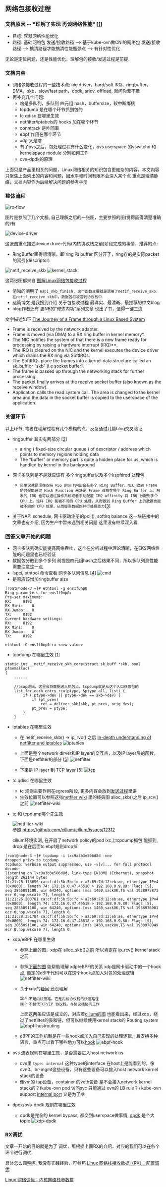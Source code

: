 ## 网络包接收过程

### 文档原因 -- "理解了实现 再谈网络性能" [[1]]
 - 目标: 容器网络性能优化
 - 路径: 基础网络包 发送/接收路径 --> 基于kube-ovn做CNI的网络包 发送/接收路径 --> 搞清路径才能搞清性能瓶颈点 --> 有针对性优化

无论是定位问题，还是性能优化，理解包的接收/发送过程是前提.

### 文档内容
- 网络包接收过程的一些技术点: nic driver，hard/soft IRQ，ringbuffer，DMA，skb，slow/fast path，dpdk, sriov, offload, 就问你晕不晕 
- 再补充几个问题:
  - 啥是多队列，多队列 四元组 hash，buffersize，软中断绑核
  - tcpdump 是在哪个环节抓到包的
  - tc qdisc 在哪里生效  
  - netfilter/iptabels的 hooks 加在哪个环节
  - conntrack 是咋回事
  - ebpf 作用在哪个环节
  - xdp 又是啥
  - 有了ovs之后，包处理过程有什么变化，ovs userspace 的vswitchd 和 kernelspace module 分别如何工作
  - ovs-dpdk的原理

上面只是产品里相关的问题，Linux网络相关的知识包含更庞杂的内容，本文内容只聚焦上面列出的内容和问题，因水平和时间有限不会深入某个点 重点是理清脉络，文档内容作为后续解决问题的参考手册


### 整体流程

![rx-flow](../pics/rx-flow.jpeg)

图片是参照了几个文档, 自己理解之后的一张图，主要参照的图(觉得画得清楚准确的)有

![device-driver](../pics/RX.png)

这张图重点描述device driver代码(内核协议栈之前)阶段完成的事情，推荐的点:
- RingBuffer画得很清晰，即 ring 和 buffer 区分开了，ring存的是实际packet的索引(descriptor)

![netif_receive_skb](../pics/netif_receive_skb.jpeg)
![kernel_stack](../pics/kernel_stack.jpeg)

这两张图都来自 [图解Linux网络包接收过程](https://zhuanlan.zhihu.com/p/256428917)
- 清晰的阐明了 ```napi_skb_finish, 这个函数主要就是调用了netif_receive_skb.  在netif_receive_skb中，数据包将被送到协议栈中```
- 这篇博文 是我搜到介绍 关于包接收过程 最详实、最清晰、最推荐的中文blog
- blog作者还有 更NB的"修炼内功"系列文章 也出了书，值得一键三连

文字描述如下 [The Journey of a Frame through a Linux Based System](https://www.fir3net.com/UNIX/Linux/the-journey-of-a-frame-through-a-linux-based-system.html)
- Frame is received by the network adapter.
- Frame is moved (via DMA) to a RX ring buffer in kernel memory*.
- The NIC notifies the system of that there is a new frame ready for processing by raising a hardware interrupt (IRQ)**.
- The IRQ is cleared on the NIC and the kernel executes the device driver which drains the RX ring via SoftIRQs.
- The SoftIRQs place the frames into a kernel data structure called an sk_buff or “skb” (i.e socket buffer).
- The frame is passed up through the networking stack for further processing.
- The packet finally arrives at the receive socket buffer (also known as the receive window).
- Application calls the read system call. The area is changed to the kernel area and the data in the socket buffer is copied to the userspace of the application.

### 关键环节
以上环节, 笔者在理解过程有几个模糊的点，反复通过几篇blog交叉验证
- ringbuffer 其实有两部分 [[2]]
  - a ring ( fixed-size circular queue ) of descriptor / address which points to memory regions holding data
  - The “buffer” or memory part is quite a hidden place for us, which is handled by kernel in the background
  
- 网卡多队列是不是就应该有 多个ringbuffer以及多个ksoftirqd 处理包
  - ```简单说就是现在支持 RSS 的网卡内部会有多个 Ring Buffer，NIC 收到 Frame 的时候能通过 Hash Function 来决定 Frame 该放在哪个 Ring Buffer 上，触发的 IRQ 也可以通过操作系统或者手动配置 IRQ affinity 将 IRQ 分配到多个 CPU 上。这样 IRQ 能被不同的 CPU 处理，从而做到 Ring Buffer 上的数据也能被不同的 CPU 处理，从而提高数据的并行处理能力```[[3]]

- 关于NAPI schedule, 网卡驱动注册的poll(), softirq balance 这一块链接中的文章也有介绍, 因为生产中暂未遇到相关问题 这里没有继续深入看

### 回答文章开始的问题

- 网卡多队列确实能提高网络吞吐，这个在分析过程中理论清晰，在EKS网络性能的问题里也已经验证
- 数据包分散到多个多列 前提是四元组hash之后结果不同，所以多队列测性能需要注意这一点
- lspci, ethtool 命令查看 网卡多队列信息 [[4]]
  ![cmd](../pics/lspci+ethtool.png)
- 是否应该增加ringbuffer size
```
[root@node-3 ~]# ethtool -g ens1f0np0
Ring parameters for ens1f0np0:
Pre-set maximums:
RX:		8192
RX Mini:	0
RX Jumbo:	0
TX:		8192
Current hardware settings:
RX:		8192
RX Mini:	0
RX Jumbo:	0
TX:		8192

ethtool -G ens1f0np0 rx <new value>
```
- tcpdump 在哪里生效 [[1]]
```
static int __netif_receive_skb_core(struct sk_buff *skb, bool pfmemalloc)
{
    ......

    //pcap逻辑，这里会将数据送入抓包点。tcpdump就是从这个入口获取包的
    list_for_each_entry_rcu(ptype, &ptype_all, list) {
        if (!ptype->dev || ptype->dev == skb->dev) {
            if (pt_prev)
                ret = deliver_skb(skb, pt_prev, orig_dev);
            pt_prev = ptype;
        }
    }
```

- iptables 在哪里生效
  
  - 在 netif_receive_skb() -> ip_rvc() 之后 [In-depth understanding of netfilter and iptables](https://www.sobyte.net/post/2022-04/understanding-netfilter-and-iptables/)
  ![iptables](../pics/iptables.png)

  - 上面是整个network dirver和IP layer的交互点，以及IP layer层的函数，下面是netfilter的部分 [[5]]
  ![netfilter](../pics/netfilter.png)
    
  - 下来是 IP layer 到 TCP layer [[5]]
    ![tcp](../pics/tcp-layer.png)
    

- tc qdisc 在哪里生效
  - tc 规则主要作用在egress阶段, 更多内容会放到[发送过程](TX.md)里讲
  - 生效位置可以参照这张[netfiler wiki](https://en.wikipedia.org/wiki/Netfilter#/media/File:Netfilter-packet-flow.svg) 里的经典图
    alloc_skb()之后 ip_rcv()之前
    ![netfilter-wiki](../pics/Netfilter-packet-flow.svg)


- tc 和 tcpdump哪个先生效
  
  ![netfilter-wiki](../pics/tc_and_tcpdump.png)   
  参照 https://github.com/cilium/cilium/issues/12312
  
  cilium环境实测, 在开启了network policy的pod lxc上tcpdump抓包 能抓到, drop 是在后面tc ebpf规则drop掉
```cgo
[root@node-3 ~]# tcpdump -i lxc9a3b3e506d8d -nne
dropped privs to tcpdump
tcpdump: verbose output suppressed, use -v[v]... for full protocol decode
listening on lxc9a3b3e506d8d, link-type EN10MB (Ethernet), snapshot length 262144 bytes
11:21:25.173656 ca:cf:df:5b:5b:fc > a2:69:7d:12:eb:ae, ethertype IPv4 (0x0800), length 74: 172.16.0.47.45518 > 192.168.0.9.80: Flags [S], seq 2855091100, win 64240, options [mss 1460,sackOK,TS val 1938975871 ecr 0,nop,wscale 7], length 0
11:21:26.203781 ca:cf:df:5b:5b:fc > a2:69:7d:12:eb:ae, ethertype IPv4 (0x0800), length 74: 172.16.0.47.45518 > 192.168.0.9.80: Flags [S], seq 2855091100, win 64240, options [mss 1460,sackOK,TS val 1938976901 ecr 0,nop,wscale 7], length 0
11:21:28.251784 ca:cf:df:5b:5b:fc > a2:69:7d:12:eb:ae, ethertype IPv4 (0x0800), length 74: 172.16.0.47.45518 > 192.168.0.9.80: Flags [S], seq 2855091100, win 64240, options [mss 1460,sackOK,TS val 1938978949 ecr 0,nop,wscale 7], length 0
```


- xdp/eBPF 在哪里生效
  - 参照上面的图，xdp在 alloc_skb()之前 所以肯定在 ip_rcv() kernel stack 之前
  - 参照[下面的图](https://www.seekret.io/blog/a-gentle-introduction-to-xdp/) 能帮助理解 xdp/eBPF的关系
    xdp是网卡驱动中的一个hook点, 自定的eBPF代码可以在这个hook点加入对包的处理逻辑
    ![netfilter-wiki](../pics/xdp.webp)
  - 关于xdp的[疑问](https://mp.weixin.qq.com/s?__biz=MzkyMTIzMTkzNA==&mid=2247511570&idx=1&sn=18d5f1045b7ed6e27e1c8fb36302c3f9&chksm=c1845943f6f3d055c2533d580acb2d4258daf2a84ffba30e2cc6376b3ffdb1687773ed4c19a3&cur_album_id=1843108380194750466&scene=190#rd) 还没理解
    ```
    XDP 不是内核旁路。它是内核协议栈的快速路径
    XDP 不替代TCP/IP 协议栈。与协议栈协同工作
    ```
    上面这两条应该是成立的，对应着[cilium的图](https://cilium.io/blog/2021/05/11/cni-benchmark/) 也能看出来，经过xdp，绕过了netfilter的表和链，但可以继续使用kernel stack的 Routing system
    ![ebpf-hostrouting](../pics/ebpf_hostrouting.png)    
   
  - eBPF的工作机制是在一些hook点加入自己实现的处理逻辑，且支持多种语言，重点可以看下哪些地方可以[hook](https://ebpf.io/what-is-ebpf/)
    ![ebpf-hook](../pics/ebpf-hook.png)

- ovs 流表规则在哪里生效，是否需要进入host network ns
  - ovs里 ```type: internal``` 这种type的interface 在host上是能看到的，像 ovn0、br-mgmt这些设备，只有这些设备可以接入host network kernel stack的设备
  - 像vm的 tap设备，container 的veth设备 是不会接入network kernel stack的？(kube-ovn pod 访问svc 只能通过 ovn的 LB rule？) kube-ovn support [internal port](https://github.com/kubeovn/kube-ovn/wiki/%E4%BD%BF%E7%94%A8ovs-internal-port-%E5%AE%9E%E7%8E%B0Pod-NIC) 又是为了啥

- dpdk/ovs-dpdk 规则在哪里生效
  - dpdk是完全的 kernel bypass, 都交到userspace做事情, [dpdk](https://mp.weixin.qq.com/s?__biz=MzkyMTIzMTkzNA==&mid=2247523649&idx=1&sn=5bcdd0efff2d2322df4af877ea61bfcd&chksm=c1846a10f6f3e3061cb336a623a28ec04cedb002f5bf5293175412b0973119d4625fac868870&cur_album_id=1843108380194750466&scene=190#rd) 是个大topic
  ![xdp-dpdk](../pics/xdp-dpdk.png)

### RX调优

文章一开始的目的就是为了 调优，那根据上面RX的介绍，对应的我们可以在各个环节进行调优.

具体怎么调整呢, 我没有实践经验，可参照 [Linux 网络栈接收数据（RX）：配置调优](https://mp.weixin.qq.com/s/iDlngjHZ0oA9KgA0WoX36Q)

[Linux 网络调优：内核网络栈参数篇](https://www.starduster.me/2020/03/02/linux-network-tuning-kernel-parameter/)

[1]: https://zhuanlan.zhihu.com/p/256428917
[2]: https://medium.com/coccoc-engineering-blog/linux-network-ring-buffers-cea7ead0b8e8
[3]: https://ylgrgyq.github.io/2017/07/23/linux-receive-packet-1
[4]: http://xusenqi.site/2018/11/23/%E7%BD%91%E5%8D%A1%E5%A4%9A%E9%98%9F%E5%88%97%E6%80%BB%E7%BB%93/
[5]: https://mp.weixin.qq.com/s?__biz=MzkyMTIzMTkzNA==&mid=2247510568&idx=1&sn=79f335aaab5c0a36c0a66c5bfb1619ae&chksm=c1845d79f6f3d46f81b6fd24335eb8994c9daf21b6846d80af2cad73d9f638c5dda48b02892c&scene=21#wechat_redirect